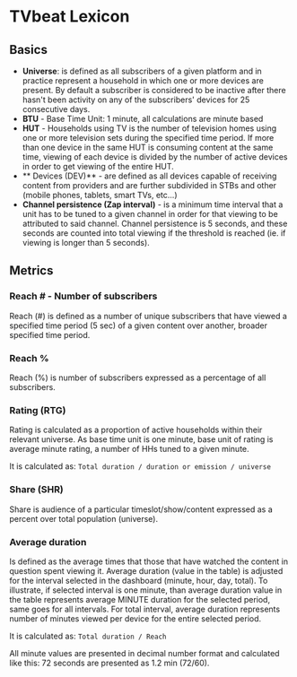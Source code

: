 # TVbeat Lexicon

## Basics

+ **Universe**: is defined as all subscribers of a given platform and in practice represent a household in which one or more devices are present. 
By default a subscriber is considered to be inactive after there hasn't been activity on any of the subscribers' devices for 25 consecutive days.
+ **BTU** - Base Time Unit: 1 minute, all calculations are minute based
+ **HUT** - Households using TV is the number of television homes using one or more television sets during the specified time period. If more than one device in the same HUT is consuming content at the same time, viewing of each device is divided by the number of active devices in order to get viewing of the entire HUT.
+ ** Devices (DEV)** - are defined as all devices capable of receiving content from providers and are further subdivided in STBs and other (mobile phones, tablets, smart TVs, etc...)
+ **Channel persistence (Zap interval)** - is a minimum time interval that a unit has to be tuned to a given channel in order for that viewing to be attributed to said channel. Channel persistence is 5 seconds, and these seconds are counted into total viewing if the threshold is reached (ie. if viewing is longer than 5 seconds). 

## Metrics

### **Reach # - Number of subscribers**
Reach (#) is defined as a number of unique subscribers that have viewed a specified time period (5 sec) of a given content over another, broader specified time period. 

### **Reach %**
Reach (%) is number of subscribers expressed as a percentage of all subscribers. 

### **Rating (RTG)**
Rating is calculated as a proportion of active households within their
relevant universe. As base time unit is one minute, base unit of rating is average minute
rating, a number of HHs tuned to a given minute. 

It is calculated as:
``` Total duration / duration or emission / universe ```

### **Share (SHR)**
Share is audience of a particular timeslot/show/content expressed as a percent over total population (universe).

### **Average duration**
Is defined as the average times that those that have watched the content in question spent viewing it. Average duration (value in the table) is adjusted for the interval selected in the dashboard (minute, hour, day, total). To illustrate, if selected interval is one minute, than average duration value in the table represents average MINUTE duration for the selected period, same goes for all intervals. For total interval, average duration represents number of minutes viewed per device for the entire selected period.

It is calculated as:
``` Total duration / Reach ```

All minute values are presented in decimal number format and calculated like this: 72 seconds are presented as 1.2 min (72/60).


